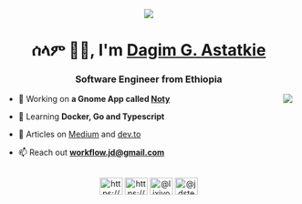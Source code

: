 <p align="center">
  <img src="https://t3.ftcdn.net/jpg/04/17/28/36/240_F_417283633_47AQ9AVxRMcAaNCzwIhS7xVMGKpcDuj8.jpg" />
</p>
<h1 align="center">ሰላም 👋🏿, I'm <a href="https://dagimg.com" target="_blank">Dagim G. Astatkie</a></h1>
<h3 align="center">Software Engineer from Ethiopia</h3>

  <img align="right" src="https://github-readme-stats.vercel.app/api/top-langs/?username=dagimg-dot&theme=catppuccin_mocha&hide_border=false&include_all_commits=true&count_private=false&layout=compact"/>

- 🔭 Working on **a Gnome App called [Noty](https://github.com/dagimg-dot/Noty)**

- 🌱 Learning **Docker, Go and Typescript**

- 📝 Articles on [Medium](https://medium.com/@lixjvon) and [dev.to](https://dev.to/dagimgdot)

- 📫 Reach out  **workflow.jd@gmail.com**

<h2 align="center"></h2>
<p align="center">
<a href="https://dev.to/https://dev.to/dagimgdot" target="blank"><img align="center" src="https://raw.githubusercontent.com/rahuldkjain/github-profile-readme-generator/master/src/images/icons/Social/devto.svg" alt="https://dev.to/dagimgdot" height="30" width="40" /></a>
<a href="https://linkedin.com/in/https://www.linkedin.com/in/dagim-astatkie-1743a1239" target="blank"><img align="center" src="https://raw.githubusercontent.com/rahuldkjain/github-profile-readme-generator/master/src/images/icons/Social/linked-in-alt.svg" alt="https://www.linkedin.com/in/dagim-astatkie-1743a1239" height="30" width="40" /></a>
<a href="https://medium.com/@lixjvon" target="blank"><img align="center" src="https://raw.githubusercontent.com/rahuldkjain/github-profile-readme-generator/master/src/images/icons/Social/medium.svg" alt="@lixjvon" height="30" width="40" /></a>
<a href="https://t.me/jdsteps" target="blank"><img align="center" src="https://upload.wikimedia.org/wikipedia/commons/8/82/Telegram_logo.svg" alt="@jdsteps" height="30" width="40" /></a>
</p>
